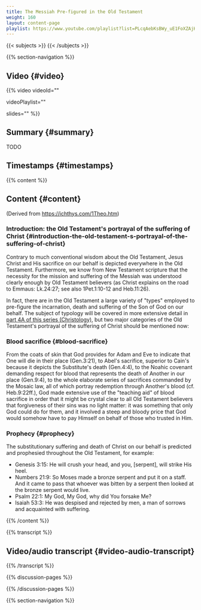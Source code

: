 ```yaml
---
title: The Messiah Pre-figured in the Old Testament
weight: 160
layout: content-page
playlist: https://www.youtube.com/playlist?list=PLcqAebKsBWy_uE1FoXZAjHKMHV1wWcAD8
---
```


{{< subjects >}}
{{< /subjects >}}

{{% section-navigation %}}

## Video {#video}

{{% video
videoId=""

videoPlaylist=""

slides=""
%}}

## Summary {#summary}

TODO

## Timestamps {#timestamps}



{{% content %}}

## Content {#content}

(Derived from https://ichthys.com/1Theo.htm)

<!-- --- -->

### Introduction: the Old Testament's portrayal of the suffering of Christ {#introduction-the-old-testament-s-portrayal-of-the-suffering-of-christ}

Contrary to much conventional wisdom about the Old Testament, Jesus Christ and His sacrifice on our behalf is depicted everywhere in the Old Testament. Furthermore, we know from New Testament scripture that the necessity for the mission and suffering of the Messiah was understood clearly enough by Old Testament believers (as Christ explains on the road to Emmaus: Lk.24:27; see also 1Pet.1:10-12 and Heb.11:26).

In fact, there are in the Old Testament a large variety of "types" employed to pre-figure the incarnation, death and suffering of the Son of God on our behalf. The subject of typology will be covered in more extensive detail in [part 4A of this series (Christology)](https://ichthys.com/4A-Christo.htm), but two major categories of the Old Testament's portrayal of the suffering of Christ should be mentioned now:

<!-- --- -->

### Blood sacrifice {#blood-sacrifice}

From the coats of skin that God provides for Adam and Eve to indicate that One will die in their place (Gen.3:21), to Abel's sacrifice, superior to Cain's because it depicts the Substitute's death (Gen.4:4), to the Noahic covenant demanding respect for blood that represents the death of Another in our place (Gen.9:4), to the whole elaborate series of sacrifices commanded by the Mosaic law, all of which portray redemption through Another's blood (cf. Heb.9:22ff.), God made extensive use of the "teaching aid" of blood sacrifice in order that it might be crystal clear to all Old Testament believers that forgiveness of their sins was no light matter: it was something that only God could do for them, and it involved a steep and bloody price that God would somehow have to pay Himself on behalf of those who trusted in Him.

<!-- --- -->

### Prophecy {#prophecy}

The substitutionary suffering and death of Christ on our behalf is predicted and prophesied throughout the Old Testament, for example:

- Genesis 3:15: He will crush your head, and you, [serpent], will strike His heel.
- Numbers 21:9: So Moses made a bronze serpent and put it on a staff. And it came to pass that whoever was bitten by a serpent then looked at the bronze serpent would live.
- Psalm 22:1: My God, My God, why did You forsake Me?
- Isaiah 53:3: He was despised and rejected by men, a man of sorrows and acquainted with suffering.

{{% /content %}}

{{% transcript %}}

## Video/audio transcript {#video-audio-transcript}



{{% /transcript %}}

{{% discussion-pages %}}

{{% /discussion-pages %}}

{{% section-navigation %}}

